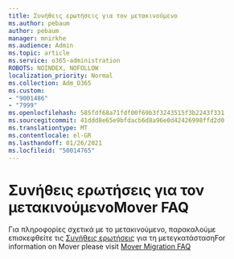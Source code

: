 ```yaml
---
title: Συνήθεις ερωτήσεις για τον μετακινούμενο
ms.author: pebaum
author: pebaum
manager: mnirkhe
ms.audience: Admin
ms.topic: article
ms.service: o365-administration
ROBOTS: NOINDEX, NOFOLLOW
localization_priority: Normal
ms.collection: Adm_O365
ms.custom:
- "9001486"
- "7999"
ms.openlocfilehash: 585fdf68a71fdf00f69b3f3243515f3b2243f331
ms.sourcegitcommit: 41ddd8e65e9bfdacb6d8a96e0d42426998ffd2d0
ms.translationtype: MT
ms.contentlocale: el-GR
ms.lasthandoff: 01/26/2021
ms.locfileid: "50014765"
---
```

# <a name="mover-faq"></a><span data-ttu-id="4f3e9-102">Συνήθεις ερωτήσεις για τον μετακινούμενο</span><span class="sxs-lookup"><span data-stu-id="4f3e9-102">Mover FAQ</span></span>

<span data-ttu-id="4f3e9-103">Για πληροφορίες σχετικά με το μετακινούμενο, παρακαλούμε επισκεφθείτε τις [Συνήθεις ερωτήσεις](https://docs.microsoft.com/sharepointmigration/mover-migration-faq) για τη μετεγκατάσταση</span><span class="sxs-lookup"><span data-stu-id="4f3e9-103">For information on Mover please visit [Mover Migration FAQ](https://docs.microsoft.com/sharepointmigration/mover-migration-faq)</span></span>
